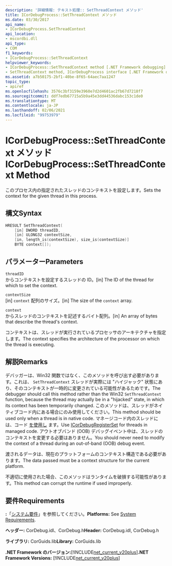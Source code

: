 ```yaml
---
description: '詳細情報: テキスト処理:: SetThreadContext メソッド'
title: ICorDebugProcess::SetThreadContext メソッド
ms.date: 03/30/2017
api_name:
- ICorDebugProcess.SetThreadContext
api_location:
- mscordbi.dll
api_type:
- COM
f1_keywords:
- ICorDebugProcess::SetThreadContext
helpviewer_keywords:
- ICorDebugProcess::SetThreadContext method [.NET Framework debugging]
- SetThreadContext method, ICorDebugProcess interface [.NET Framework debugging]
ms.assetid: a7b50175-2bf1-40be-8f65-64aec7aa1247
topic_type:
- apiref
ms.openlocfilehash: 3576c3bf3159e3960e7d2d4601ac2fb67d7218f7
ms.sourcegitcommit: ddf7edb67715a5b9a45e3dd44536dabc153c1de0
ms.translationtype: MT
ms.contentlocale: ja-JP
ms.lasthandoff: 02/06/2021
ms.locfileid: "99753979"
---
```

# <a name="icordebugprocesssetthreadcontext-method"></a><span data-ttu-id="26afc-103">ICorDebugProcess::SetThreadContext メソッド</span><span class="sxs-lookup"><span data-stu-id="26afc-103">ICorDebugProcess::SetThreadContext Method</span></span>

<span data-ttu-id="26afc-104">このプロセス内の指定されたスレッドのコンテキストを設定します。</span><span class="sxs-lookup"><span data-stu-id="26afc-104">Sets the context for the given thread in this process.</span></span>  
  
## <a name="syntax"></a><span data-ttu-id="26afc-105">構文</span><span class="sxs-lookup"><span data-stu-id="26afc-105">Syntax</span></span>  
  
```cpp  
HRESULT SetThreadContext(  
    [in] DWORD threadID,  
    [in] ULONG32 contextSize,  
    [in, length_is(contextSize), size_is(contextSize)]  
    BYTE context[]);  
```  
  
## <a name="parameters"></a><span data-ttu-id="26afc-106">パラメーター</span><span class="sxs-lookup"><span data-stu-id="26afc-106">Parameters</span></span>  

 `threadID`  
 <span data-ttu-id="26afc-107">からコンテキストを設定するスレッドの ID。</span><span class="sxs-lookup"><span data-stu-id="26afc-107">[in] The ID of the thread for which to set the context.</span></span>  
  
 `contextSize`  
 <span data-ttu-id="26afc-108">[in] `context` 配列のサイズ。</span><span class="sxs-lookup"><span data-stu-id="26afc-108">[in] The size of the `context` array.</span></span>  
  
 `context`  
 <span data-ttu-id="26afc-109">からスレッドのコンテキストを記述するバイト配列。</span><span class="sxs-lookup"><span data-stu-id="26afc-109">[in] An array of bytes that describe the thread's context.</span></span>  
  
 <span data-ttu-id="26afc-110">コンテキストは、スレッドが実行されているプロセッサのアーキテクチャを指定します。</span><span class="sxs-lookup"><span data-stu-id="26afc-110">The context specifies the architecture of the processor on which the thread is executing.</span></span>  
  
## <a name="remarks"></a><span data-ttu-id="26afc-111">解説</span><span class="sxs-lookup"><span data-stu-id="26afc-111">Remarks</span></span>  

 <span data-ttu-id="26afc-112">デバッガーは、Win32 関数ではなく、このメソッドを呼び出す必要があります。これは、 `SetThreadContext` スレッドが実際には "ハイジャック" 状態にあり、そのコンテキストが一時的に変更されている可能性があるためです。</span><span class="sxs-lookup"><span data-stu-id="26afc-112">The debugger should call this method rather than the Win32 `SetThreadContext` function, because the thread may actually be in a "hijacked" state, in which its context has been temporarily changed.</span></span> <span data-ttu-id="26afc-113">このメソッドは、スレッドがネイティブコード内にある場合にのみ使用してください。</span><span class="sxs-lookup"><span data-stu-id="26afc-113">This method should be used only when a thread is in native code.</span></span> <span data-ttu-id="26afc-114">マネージコード内のスレッドには、コード [を使用し](icordebugregisterset-interface.md) ます。</span><span class="sxs-lookup"><span data-stu-id="26afc-114">Use [ICorDebugRegisterSet](icordebugregisterset-interface.md) for threads in managed code.</span></span> <span data-ttu-id="26afc-115">アウトオブバンド (OOB) デバッグイベント中は、スレッドのコンテキストを変更する必要はありません。</span><span class="sxs-lookup"><span data-stu-id="26afc-115">You should never need to modify the context of a thread during an out-of-band (OOB) debug event.</span></span>  
  
 <span data-ttu-id="26afc-116">渡されるデータは、現在のプラットフォームのコンテキスト構造である必要があります。</span><span class="sxs-lookup"><span data-stu-id="26afc-116">The data passed must be a context structure for the current platform.</span></span>  
  
 <span data-ttu-id="26afc-117">不適切に使用された場合、このメソッドはランタイムを破損する可能性があります。</span><span class="sxs-lookup"><span data-stu-id="26afc-117">This method can corrupt the runtime if used improperly.</span></span>  
  
## <a name="requirements"></a><span data-ttu-id="26afc-118">要件</span><span class="sxs-lookup"><span data-stu-id="26afc-118">Requirements</span></span>  

 <span data-ttu-id="26afc-119">**:**「[システム要件](../../get-started/system-requirements.md)」を参照してください。</span><span class="sxs-lookup"><span data-stu-id="26afc-119">**Platforms:** See [System Requirements](../../get-started/system-requirements.md).</span></span>  
  
 <span data-ttu-id="26afc-120">**ヘッダー:** CorDebug.idl、CorDebug.h</span><span class="sxs-lookup"><span data-stu-id="26afc-120">**Header:** CorDebug.idl, CorDebug.h</span></span>  
  
 <span data-ttu-id="26afc-121">**ライブラリ:** CorGuids.lib</span><span class="sxs-lookup"><span data-stu-id="26afc-121">**Library:** CorGuids.lib</span></span>  
  
 <span data-ttu-id="26afc-122">**.NET Framework のバージョン:**[!INCLUDE[net_current_v20plus](../../../../includes/net-current-v20plus-md.md)]</span><span class="sxs-lookup"><span data-stu-id="26afc-122">**.NET Framework Versions:** [!INCLUDE[net_current_v20plus](../../../../includes/net-current-v20plus-md.md)]</span></span>
